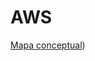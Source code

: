 # AWS

[Mapa conceptual]([https://excalidraw.com/#json=oZrrO3Mrwfvm06XuQl7ax,nKspywjl2yzusvh_Mmd6rQ]))
